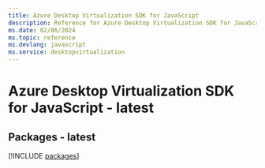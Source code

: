 ```yaml
---
title: Azure Desktop Virtualization SDK for JavaScript
description: Reference for Azure Desktop Virtualization SDK for JavaScript
ms.date: 02/06/2024
ms.topic: reference
ms.devlang: javascript
ms.service: desktopvirtualization
---
```

# Azure Desktop Virtualization SDK for JavaScript - latest
## Packages - latest
[!INCLUDE [packages](desktop-virtualization-index.md)]
